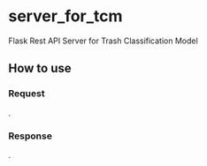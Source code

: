 # server_for_tcm
Flask Rest API Server for Trash Classification Model

## How to use
### Request
.
### Response
.
